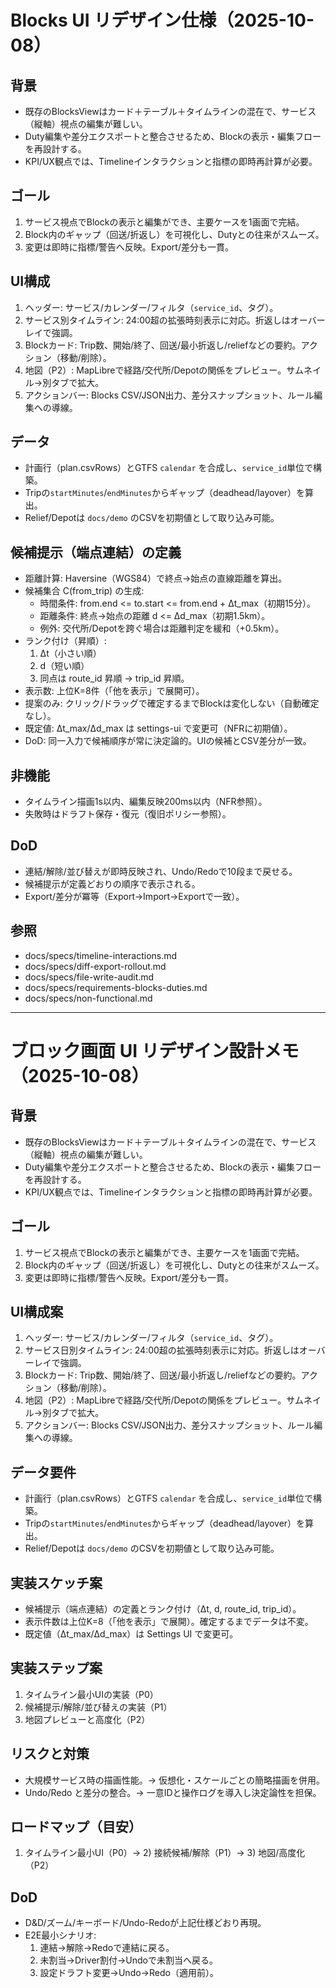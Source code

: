 <!--
  docs/specs/block-ui-redesign.md
  目的: Blocks（行路）編集UIの再定義。視認性・操作性・検証性を高める。
-->

# Blocks UI リデザイン仕様（2025-10-08）

## 背景
- 既存のBlocksViewはカード＋テーブル＋タイムラインの混在で、サービス（縦軸）視点の編集が難しい。
- Duty編集や差分エクスポートと整合させるため、Blockの表示・編集フローを再設計する。
- KPI/UX観点では、Timelineインタラクションと指標の即時再計算が必要。

## ゴール
1. サービス視点でBlockの表示と編集ができ、主要ケースを1画面で完結。
2. Block内のギャップ（回送/折返し）を可視化し、Dutyとの往来がスムーズ。
3. 変更は即時に指標/警告へ反映。Export/差分も一貫。

## UI構成
1. ヘッダー: サービス/カレンダー/フィルタ（`service_id`、タグ）。
2. サービス別タイムライン: 24:00超の拡張時刻表示に対応。折返しはオーバーレイで強調。
3. Blockカード: Trip数、開始/終了、回送/最小折返し/reliefなどの要約。アクション（移動/削除）。
4. 地図（P2）: MapLibreで経路/交代所/Depotの関係をプレビュー。サムネイル→別タブで拡大。
5. アクションバー: Blocks CSV/JSON出力、差分スナップショット、ルール編集への導線。

## データ
- 計画行（plan.csvRows）とGTFS `calendar` を合成し、`service_id`単位で構築。
- Tripの`startMinutes`/`endMinutes`からギャップ（deadhead/layover）を算出。
- Relief/Depotは `docs/demo` のCSVを初期値として取り込み可能。

## 候補提示（端点連結）の定義
- 距離計算: Haversine（WGS84）で終点→始点の直線距離を算出。
- 候補集合 C(from_trip) の生成:
  - 時間条件: from.end <= to.start <= from.end + Δt_max（初期15分）。
  - 距離条件: 終点→始点の距離 d <= Δd_max（初期1.5km）。
  - 例外: 交代所/Depotを跨ぐ場合は距離判定を緩和（+0.5km）。
- ランク付け（昇順）:
  1) Δt（小さい順）
  2) d（短い順）
  3) 同点は route_id 昇順 → trip_id 昇順。
- 表示数: 上位K=8件（「他を表示」で展開可）。
- 提案のみ: クリック/ドラッグで確定するまでBlockは変化しない（自動確定なし）。
- 既定値: Δt_max/Δd_max は settings-ui で変更可（NFRに初期値）。
- DoD: 同一入力で候補順序が常に決定論的。UIの候補とCSV差分が一致。

## 非機能
- タイムライン描画1s以内、編集反映200ms以内（NFR参照）。
- 失敗時はドラフト保存・復元（復旧ポリシー参照）。

## DoD
- 連結/解除/並び替えが即時反映され、Undo/Redoで10段まで戻せる。
- 候補提示が定義どおりの順序で表示される。
- Export/差分が冪等（Export→Import→Exportで一致）。

## 参照
- docs/specs/timeline-interactions.md
- docs/specs/diff-export-rollout.md
- docs/specs/file-write-audit.md
- docs/specs/requirements-blocks-duties.md
- docs/specs/non-functional.md

---

# ブロック画面 UI リデザイン設計メモ（2025-10-08）

## 背景
- 既存のBlocksViewはカード＋テーブル＋タイムラインの混在で、サービス（縦軸）視点の編集が難しい。
- Duty編集や差分エクスポートと整合させるため、Blockの表示・編集フローを再設計する。
- KPI/UX観点では、Timelineインタラクションと指標の即時再計算が必要。

## ゴール
1. サービス視点でBlockの表示と編集ができ、主要ケースを1画面で完結。
2. Block内のギャップ（回送/折返し）を可視化し、Dutyとの往来がスムーズ。
3. 変更は即時に指標/警告へ反映。Export/差分も一貫。

## UI構成案
1. ヘッダー: サービス/カレンダー/フィルタ（`service_id`、タグ）。
2. サービス日別タイムライン: 24:00超の拡張時刻表示に対応。折返しはオーバーレイで強調。
3. Blockカード: Trip数、開始/終了、回送/最小折返し/reliefなどの要約。アクション（移動/削除）。
4. 地図（P2）: MapLibreで経路/交代所/Depotの関係をプレビュー。サムネイル→別タブで拡大。
5. アクションバー: Blocks CSV/JSON出力、差分スナップショット、ルール編集への導線。

## データ要件
- 計画行（plan.csvRows）とGTFS `calendar` を合成し、`service_id`単位で構築。
- Tripの`startMinutes`/`endMinutes`からギャップ（deadhead/layover）を算出。
- Relief/Depotは `docs/demo` のCSVを初期値として取り込み可能。

## 実装スケッチ案
- 候補提示（端点連結）の定義とランク付け（Δt, d, route_id, trip_id）。
- 表示件数は上位K=8（「他を表示」で展開）。確定するまでデータは不変。
- 既定値（Δt_max/Δd_max）は Settings UI で変更可。

## 実装ステップ案
1) タイムライン最小UIの実装（P0）
2) 候補提示/解除/並び替えの実装（P1）
3) 地図プレビューと高度化（P2）

## リスクと対策
- 大規模サービス時の描画性能。→ 仮想化・スケールごとの簡略描画を併用。
- Undo/Redo と差分の整合。→ 一意IDと操作ログを導入し決定論性を担保。

## ロードマップ（目安）
1) タイムライン最小UI（P0）→ 2) 接続候補/解除（P1）→ 3) 地図/高度化（P2）

## DoD
- D&D/ズーム/キーボード/Undo-Redoが上記仕様どおり再現。
- E2E最小シナリオ:
  1) 連結→解除→Redoで連結に戻る。
  2) 未割当→Driver割付→Undoで未割当へ戻る。
  3) 設定ドラフト変更→Undo→Redo（適用前）。

